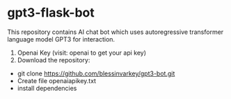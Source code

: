 # gpt3-flask-bot

This repository contains AI chat bot which uses autoregressive transformer language model GPT3 for interaction. 

1. Openai Key (visit: openai to get your api key)
2. Download the repository:
- git clone https://github.com/blessinvarkey/gpt3-bot.git
- Create file openaiapikey.txt
- install dependencies




